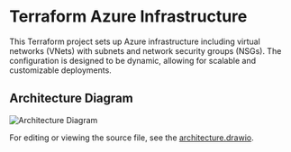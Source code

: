 # Terraform Azure Infrastructure

This Terraform project sets up Azure infrastructure including virtual networks (VNets) with subnets and network security groups (NSGs). The configuration is designed to be dynamic, allowing for scalable and customizable deployments.

## Architecture Diagram

![Architecture Diagram](images/architecture.png)

For editing or viewing the source file, see the [architecture.drawio](images/architecture.drawio).
